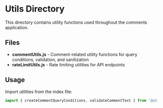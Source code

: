 # Utils Directory

This directory contains utility functions used throughout the comments application.

## Files

- **commentUtils.js** - Comment-related utility functions for query conditions, validation, and sanitization
- **rateLimitUtils.js** - Rate limiting utilities for API endpoints

## Usage

Import utilities from the index file:

```javascript
import { createCommentQueryConditions, validateCommentText } from '@utils';
```
